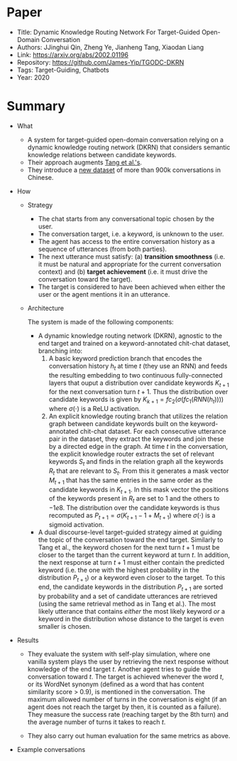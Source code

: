 # Paper

- Title: Dynamic Knowledge Routing Network For Target-Guided Open-Domain Conversation
- Authors: JJinghui Qin, Zheng Ye, Jianheng Tang, Xiaodan Liang
- Link: https://arxiv.org/abs/2002.01196
- Repository: https://github.com/James-Yip/TGODC-DKRN
- Tags: Target-Guiding, Chatbots
- Year: 2020

# Summary

- What
  
  - A system for target-guided open-domain conversation relying on a dynamic knowledge routing network (DKRN) that considers semantic knowledge relations between candidate keywords.
  - Their approach augments [Tang et al.'s](https://github.com/lisaalaz/papers/blob/master/papers/Target-Guided_Open-Domain_Conversation.md).
  - They introduce a [new dataset](https://drive.google.com/file/d/1NYBLxkLnGRNv720SLIcQyX7Um6rbxsAc/view) of more than 900k conversations in Chinese.

- How

  - Strategy
    - The chat starts from any conversational topic chosen by the user.
    - The conversation target, i.e. a keyword, is unknown to the user.
    - The agent has access to the entire conversation history as a sequence of utterances (from both parties).
    - The next utterance must satisfy: (a) __transition smoothness__ (i.e. it must be natural and appropriate for the current conversation context) and (b) __target achievement__ (i.e. it must drive the conversation toward the target).
    - The target is considered to have been achieved when either the user or the agent mentions it in an utterance.
  
  - Architecture
    
    The system is made of the following components:
    - A dynamic knowledge routing network (DKRN), agnostic to the end target and trained on a keyword-annotated chit-chat dataset, branching into:
      1) A basic keyword prediction branch that encodes the conversation history $h_t$ at time *t* (they use an RNN) and feeds the resulting embedding to two continuous fully-connected layers that ouput a distribution over candidate keywords $K_{t+1}$ for the next conversation turn $t+1$. Thus the distribution over candidate keywords is given by $K_{k+1} = fc_2(\sigma(fc_1(RNN(h_t))))$ where $\sigma(\cdot)$ is a ReLU activation. 
      2) An explicit knowledge routing branch that utilizes the relation graph between candidate keywords built on the keyword-annotated chit-chat dataset. For each consecutive utterance pair in the dataset, they extract the keywords and join these by a directed edge in the graph. At time *t* in the conversation, the explicit knowledge router extracts the set of relevant keywords $S_t$ and finds in the relation graph all the keywords $R_t$ that are relevant to $S_t$. From this it generates a mask vector $M_{t+1}$ that has the same entries in the same order as the candidate keywords in $K_{t+1}$. In this mask vector the positions of the keywords present in $R_t$ are set to 1 and the others to $-1e8$. The distribution over the candidate keywords is thus recomputed as $P_{t+1} = \sigma(K_{t+1} - 1 + M_{t+1})$ where $\sigma(\cdot)$ is a sigmoid activation.
    - A dual discourse-level target-guided strategy aimed at guiding the topic of the conversation toward the end target. Similarly to Tang et al., the keyword chosen for the next turn $t+1$ must be closer to the target than the current keyword at turn *t*. In addition, the next response at turn $t+1$ must either contain the predicted keyword (i.e. the one with the highest probability in the distribution $P_{t+1}$) or a keyword even closer to the target. To this end, the candidate keywords in the distribution $P_{t+1}$ are sorted by probability and a set of candidate utterances are retrieved (using the same retrieval method as in Tang et al.). The most likely utterance that contains *either* the most likely keyword *or* a keyword in the distribution whose distance to the target is even smaller is chosen.


  
- Results

  - They evaluate the system with self-play simulation, where one vanilla system plays the user by retrieving the next response without knowledge of the end target *t*. Another agent tries to guide the conversation toward *t*. The target is achieved whenever the word *t*, or its WordNet synonym (defined as a word that has content similarity score > 0.9), is mentioned in the conversation. The maximum allowed number of turns in the conversation is eight (if an agent does not reach the target by then, it is counted as a failure). They measure the success rate (reaching target by the 8th turn) and the average number of turns it takes to reach *t*.
  
  - They also carry out human evaluation for the same metrics as above.
  
- Example conversations
  
